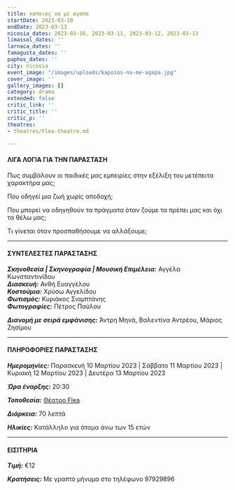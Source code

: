 ```yaml
---
title: καποιος να με αγαπα
startDate: 2023-03-10
endDate: 2023-03-13
nicosia_dates: 2023-03-10, 2023-03-11, 2023-03-12, 2023-03-13
limassol_dates: ''
larnaca_dates: ''
famagusta_dates: ''
paphos_dates: ''
city: nicosia
event_image: "/images/uploads/kapoios-na-me-agapa.jpg"
cover_image: ''
gallery_images: []
category: drama
extended: false
critic_link: ''
critic_title: ''
critic_p: ''
theatres:
- theatres/Flea-theatre.md

---
```

#### ΛΙΓΑ ΛΟΓΙΑ ΓΙΑ ΤΗΝ ΠΑΡΑΣΤΑΣΗ

Πως συμβάλουν οι παιδικές μας εμπειρίες στην εξέλιξη του μετέπειτα χαρακτήρα μας;

Που οδηγεί μια ζωή χωρίς αποδοχή;

Που μπορεί να οδηγηθούν τα πράγματα όταν ζούμε τα πρέπει μας και όχι τα θέλω μας;

Τι γίνεται όταν προσπαθήσουμε να αλλάξουμε;

***

#### ΣΥΝΤΕΛΕΣΤΕΣ ΠΑΡΑΣΤΑΣΗΣ

**_Σκηνοθεσία | Σκηνογραφία | Μουσική Επιμέλεια:_** Αγγέλα Κωνσταντινίδου  
**_Διασκευή:_** Ανθή Ευαγγέλου  
**_Κοστούμια:_** Χρύσω Αγγελίδου  
**_Φωτισμός:_** Κυριάκος Σιαμπτάνης  
**_Φωτογραφίες:_** Πέτρος Παύλου

**_Διανομή με σειρά εμφάνισης:_** Άντρη Μηνά, Βαλεντίνα Αντρέου, Μάριος Ζησίμου

***

#### ΠΛΗΡΟΦΟΡΙΕΣ ΠΑΡΑΣΤΑΣΗΣ

**_Ημερομηνίες:_** Παρασκευή 10 Μαρτίου 2023 | Σάββατο 11 Μαρτίου 2023 | Κυριακή 12 Μαρτίου 2023 | Δευτέρα 13 Μαρτίου 2023

**_Ώρα έναρξης:_** 20:30

**_Τοποθεσία:_** [Θέατρο Flea](?#map)

**_Διάρκεια:_** 70 λεπτά

**_Ηλικίες:_** Κατάλληλο για άτομα άνω των 15 ετών

***

#### ΕΙΣΙΤΗΡΙΑ

**_Τιμή:_** €12

**_Κρατήσεις:_** Με γραπτό μήνυμα στο τηλέφωνο 97929896
